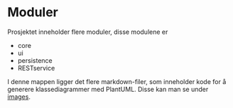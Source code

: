 # Moduler
Prosjektet inneholder flere moduler, disse modulene er

* core
* ui
* persistence
* RESTservice

I denne mappen ligger det flere markdown-filer, som inneholder kode for å
generere klassediagrammer med PlantUML. Disse kan man se under [images](../images).
